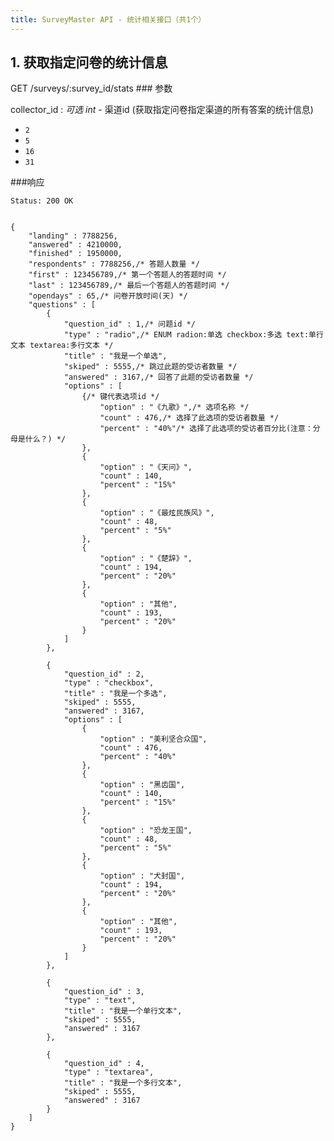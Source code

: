 ```yaml
---
title: SurveyMaster API - 统计相关接口（共1个）
---
```


  
<h2 id="p1">1. 获取指定问卷的统计信息</h2>
	GET /surveys/:survey_id/stats
### 参数

collector_id
: _可选_ *int* - 渠道id  (获取指定问卷指定渠道的所有答案的统计信息)
  
* `2`
* `5`
* `16`
* `31`

###响应
<pre class="headers">
<code>Status: 200 OK
</code></pre>
<pre class="highlight">
<code class="language-javascript">
{
	"landing" : 7788256,
	"answered" : 4210000,
	"finished" : 1950000,
	"respondents" : 7788256,/* 答题人数量 */
	"first" : 123456789,/* 第一个答题人的答题时间 */
	"last" : 123456789,/* 最后一个答题人的答题时间 */
	"opendays" : 65,/* 问卷开放时间(天) */
	"questions" : [
		{
			"question_id" : 1,/* 问题id */
			"type" : "radio",/* ENUM radion:单选 checkbox:多选 text:单行文本 textarea:多行文本 */
			"title" : "我是一个单选",
			"skiped" : 5555,/* 跳过此题的受访者数量 */
			"answered" : 3167,/* 回答了此题的受访者数量 */
			"options" : [
				{/* 键代表选项id */
					"option" : "《九歌》",/* 选项名称 */
					"count" : 476,/* 选择了此选项的受访者数量 */
					"percent" : "40%"/* 选择了此选项的受访者百分比(注意：分母是什么？) */
				},
				{
					"option" : "《天问》",
					"count" : 140,
					"percent" : "15%"
				},
				{
					"option" : "《最炫民族风》",
					"count" : 48,
					"percent" : "5%"
				},
				{
					"option" : "《楚辞》",
					"count" : 194,
					"percent" : "20%"
				},
				{
					"option" : "其他",
					"count" : 193,
					"percent" : "20%"
				}
			]
		},

		{
			"question_id" : 2,
			"type" : "checkbox",
			"title" : "我是一个多选",
			"skiped" : 5555,
			"answered" : 3167,
			"options" : [
				{
					"option" : "美利坚合众国",
					"count" : 476,
					"percent" : "40%"
				},
				{
					"option" : "黑齿国",
					"count" : 140,
					"percent" : "15%"
				},
				{
					"option" : "恐龙王国",
					"count" : 48,
					"percent" : "5%"
				},
				{
					"option" : "犬封国",
					"count" : 194,
					"percent" : "20%"
				},
				{
					"option" : "其他",
					"count" : 193,
					"percent" : "20%"
				}
			]
		},

		{
			"question_id" : 3,
			"type" : "text",
			"title" : "我是一个单行文本",
			"skiped" : 5555,
			"answered" : 3167
		},

		{
			"question_id" : 4,
			"type" : "textarea",
			"title" : "我是一个多行文本",
			"skiped" : 5555,
			"answered" : 3167
		}
	]
}
</code></pre>

